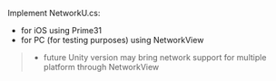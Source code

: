 Implement NetworkU.cs:
- for iOS using Prime31
- for PC (for testing purposes) using NetworkView
> - future Unity version may bring network support for multiple platform through NetworkView